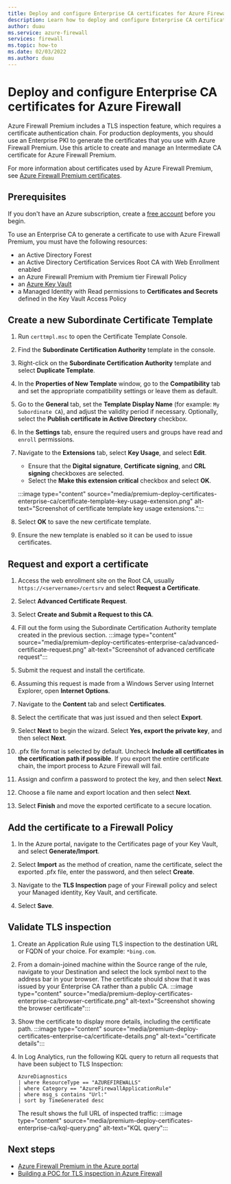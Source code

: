 ```yaml
---
title: Deploy and configure Enterprise CA certificates for Azure Firewall Premium
description: Learn how to deploy and configure Enterprise CA certificates for Azure Firewall Premium.
author: duau
ms.service: azure-firewall
services: firewall
ms.topic: how-to
ms.date: 02/03/2022
ms.author: duau
---
```


# Deploy and configure Enterprise CA certificates for Azure Firewall


Azure Firewall Premium includes a TLS inspection feature, which requires a certificate authentication chain. For production deployments, you should use an Enterprise PKI to generate the certificates that you use with Azure Firewall Premium. Use this article to create and manage an Intermediate CA certificate for Azure Firewall Premium.

For more information about certificates used by Azure Firewall Premium, see [Azure Firewall Premium certificates](premium-certificates.md).

## Prerequisites

If you don't have an Azure subscription, create a [free account](https://azure.microsoft.com/free/?WT.mc_id=A261C142F) before you begin.

To use an Enterprise CA to generate a certificate to use with Azure Firewall Premium, you must have the following resources: 

- an Active Directory Forest 
- an Active Directory Certification Services Root CA with Web Enrollment enabled 
- an Azure Firewall Premium with Premium tier Firewall Policy 
- an [Azure Key Vault](premium-certificates.md#azure-key-vault) 
- a Managed Identity with Read permissions to **Certificates and Secrets** defined in the Key Vault Access Policy 

## Create a new Subordinate Certificate Template

1. Run `certtmpl.msc` to open the Certificate Template Console.
2. Find the **Subordinate Certification Authority** template in the console.
3. Right-click on the **Subordinate Certification Authority** template and select **Duplicate Template**.
4. In the **Properties of New Template** window, go to the **Compatibility** tab and set the appropriate compatibility settings or leave them as default.
5. Go to the **General** tab, set the **Template Display Name** (for example: `My Subordinate CA`), and adjust the validity period if necessary. Optionally, select the **Publish certificate in Active Directory** checkbox.
6. In the **Settings** tab, ensure the required users and groups have read and `enroll` permissions.
7. Navigate to the **Extensions** tab, select **Key Usage**, and select **Edit**.
   - Ensure that the **Digital signature**, **Certificate signing**, and **CRL signing** checkboxes are selected.
   - Select the **Make this extension critical** checkbox and select **OK**.
   
   :::image type="content" source="media/premium-deploy-certificates-enterprise-ca/certificate-template-key-usage-extension.png" alt-text="Screenshot of certificate template key usage extensions.":::
8. Select **OK** to save the new certificate template.
9. Ensure the new template is enabled so it can be used to issue certificates.

## Request and export a certificate

1. Access the web enrollment site on the Root CA, usually `https://<servername>/certsrv` and select **Request a Certificate**.
1. Select **Advanced Certificate Request**.
1. Select **Create and Submit a Request to this CA**.
1. Fill out the form using the Subordinate Certification Authority template created in the previous section.
   :::image type="content" source="media/premium-deploy-certificates-enterprise-ca/advanced-certificate-request.png" alt-text="Screenshot of advanced certificate request":::
1. Submit the request and install the certificate.
1. Assuming this request is made from a Windows Server using Internet Explorer, open **Internet Options**.
1. Navigate to the **Content** tab and select **Certificates**.

1. Select the certificate that was just issued and then select **Export**.

1. Select **Next** to begin the wizard. Select **Yes, export the private key**, and then select **Next**.

1. .pfx file format is selected by default. Uncheck **Include all certificates in the certification path if possible**. If you export the entire certificate chain, the import process to Azure Firewall will fail.

1. Assign and confirm a password to protect the key, and then select **Next**.

1. Choose a file name and export location and then select **Next**.

1. Select **Finish** and move the exported certificate to a secure location.

## Add the certificate to a Firewall Policy

1. In the Azure portal, navigate to the Certificates page of your Key Vault, and select **Generate/Import**.

1. Select **Import** as the method of creation, name the certificate, select the exported .pfx file, enter the password, and then select **Create**.

1. Navigate to the **TLS Inspection** page of your Firewall policy and select your Managed identity, Key Vault, and certificate.

1. Select **Save**.

## Validate TLS inspection

1. Create an Application Rule using TLS inspection to the destination URL or FQDN of your choice.  For example: `*bing.com`.

1. From a domain-joined machine within the Source range of the rule, navigate to your Destination and select the lock symbol next to the address bar in your browser. The certificate should show that it was issued by your Enterprise CA rather than a public CA.
   :::image type="content" source="media/premium-deploy-certificates-enterprise-ca/browser-certificate.png" alt-text="Screenshot showing the browser certificate":::
1. Show the certificate to display more details, including the certificate path.
   :::image type="content" source="media/premium-deploy-certificates-enterprise-ca/certificate-details.png" alt-text="certificate details":::
1. In Log Analytics, run the following KQL query to return all requests that have been subject to TLS Inspection:
   ```
   AzureDiagnostics 
   | where ResourceType == "AZUREFIREWALLS" 
   | where Category == "AzureFirewallApplicationRule" 
   | where msg_s contains "Url:" 
   | sort by TimeGenerated desc
   ```
   The result shows the full URL of inspected traffic:
   :::image type="content" source="media/premium-deploy-certificates-enterprise-ca/kql-query.png" alt-text="KQL query":::

## Next steps

- [Azure Firewall Premium in the Azure portal](premium-portal.md)
- [Building a POC for TLS inspection in Azure Firewall](https://techcommunity.microsoft.com/t5/azure-network-security-blog/building-a-poc-for-tls-inspection-in-azure-firewall/ba-p/3676723)

